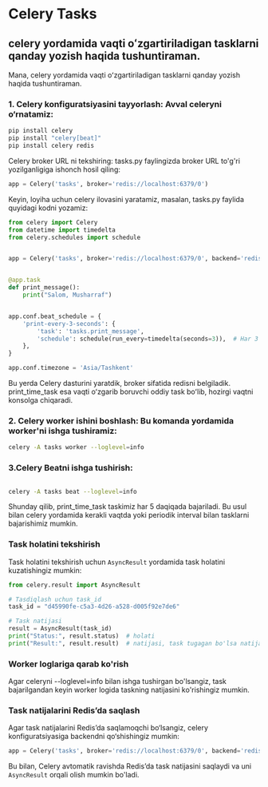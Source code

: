 # Celery Tasks
## celery yordamida vaqti oʻzgartiriladigan tasklarni qanday yozish haqida tushuntiraman.
Mana, celery yordamida vaqti oʻzgartiriladigan tasklarni qanday yozish haqida tushuntiraman.

### 1. Celery konfiguratsiyasini tayyorlash: Avval celeryni o‘rnatamiz:

```bash
pip install celery
pip install "celery[beat]"
pip install celery redis
```
Celery broker URL ni tekshiring: tasks.py faylingizda broker URL to'g'ri yozilganligiga ishonch hosil qiling:

```python
app = Celery('tasks', broker='redis://localhost:6379/0')

```
Keyin, loyiha uchun celery ilovasini yaratamiz, masalan, tasks.py faylida quyidagi kodni yozamiz:
```python
from celery import Celery
from datetime import timedelta
from celery.schedules import schedule


app = Celery('tasks', broker='redis://localhost:6379/0', backend='redis://localhost:6379/0')


@app.task
def print_message():
    print("Salom, Musharraf")


app.conf.beat_schedule = {
    'print-every-3-seconds': {
        'task': 'tasks.print_message',
        'schedule': schedule(run_every=timedelta(seconds=3)),  # Har 3 soniyada bajariladi
    },
}

app.conf.timezone = 'Asia/Tashkent'

```
Bu yerda Celery dasturini yaratdik, broker sifatida redisni belgiladik. print_time_task esa vaqti oʻzgarib boruvchi oddiy task boʻlib, hozirgi vaqtni konsolga chiqaradi.

### 2. Celery worker ishini boshlash: Bu komanda yordamida worker'ni ishga tushiramiz:

```bash
celery -A tasks worker --loglevel=info

```

### 3.Celery Beatni ishga tushirish:

```bash

celery -A tasks beat --loglevel=info
````
Shunday qilib, print_time_task taskimiz har 5 daqiqada bajariladi. Bu usul bilan celery yordamida kerakli vaqtda yoki periodik interval bilan tasklarni bajarishimiz mumkin.


### Task holatini tekshirish
Task holatini tekshirish uchun `AsyncResult` yordamida task holatini kuzatishingiz mumkin:

```python
from celery.result import AsyncResult

# Tasdiqlash uchun task_id
task_id = "d45990fe-c5a3-4d26-a528-d005f92e7de6"

# Task natijasi
result = AsyncResult(task_id)
print("Status:", result.status)  # holati
print("Result:", result.result)  # natijasi, task tugagan bo'lsa natija chiqadi
```
### Worker loglariga qarab ko'rish
Agar celeryni --loglevel=info bilan ishga tushirgan bo'lsangiz, task bajarilgandan keyin worker logida taskning natijasini ko'rishingiz mumkin.

### Task natijalarini Redis’da saqlash
Agar task natijalarini Redis’da saqlamoqchi bo‘lsangiz, celery konfiguratsiyasiga backendni qo‘shishingiz mumkin:

```python
app = Celery('tasks', broker='redis://localhost:6379/0', backend='redis://localhost:6379/0')
```
Bu bilan, Celery avtomatik ravishda Redis’da task natijasini saqlaydi va uni `AsyncResult` orqali olish mumkin bo'ladi.